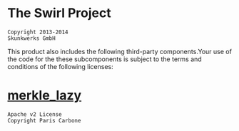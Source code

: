 # The Swirl Project

    Copyright 2013-2014
    Skunkwerks GmbH

This product also includes the following third-party components.Your use
of the code for the these subcomponents is subject to the terms and
conditions of the following licenses:

# [merkle_lazy](https://github.com/senorcarbone/erlang-nnar-kvs)

    Apache v2 License
    Copyright Paris Carbone
